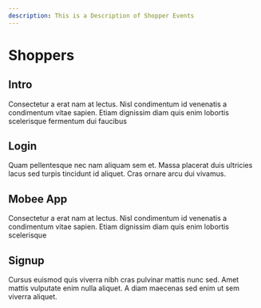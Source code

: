 ```yaml
---
description: This is a Description of Shopper Events
---
```


# Shoppers

## Intro

Consectetur a erat nam at lectus. Nisl condimentum id venenatis a condimentum vitae sapien. Etiam dignissim diam quis enim lobortis scelerisque fermentum dui faucibus

## Login

Quam pellentesque nec nam aliquam sem et. Massa placerat duis ultricies lacus sed turpis tincidunt id aliquet. Cras ornare arcu dui vivamus.

## Mobee App

Consectetur a erat nam at lectus. Nisl condimentum id venenatis a condimentum vitae sapien. Etiam dignissim diam quis enim lobortis scelerisque

## Signup

Cursus euismod quis viverra nibh cras pulvinar mattis nunc sed. Amet mattis vulputate enim nulla aliquet. A diam maecenas sed enim ut sem viverra aliquet.





